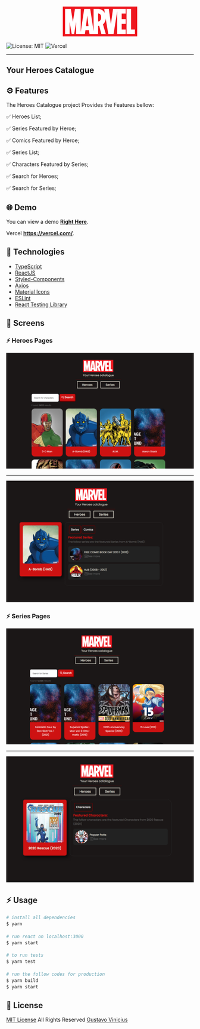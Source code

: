<p align="center">
 <img height="80" alt="Heroes" src="/src/assets/img/logo.png">
</p>

<p align="center">

![License: MIT](https://img.shields.io/badge/License-MIT-red.svg)  ![Vercel](http://therealsujitk-vercel-badge.vercel.app/?app=therealsujitk-vercel-badge)

</p>

<hr>
<h2>Your Heroes Catalogue</h2>

## :gear: Features

The Heroes Catalogue project Provides the Features bellow:

<p>✅  Heroes List; </p>

<p>✅  Series Featured by Heroe;</p>

<p>✅  Comics Featured by Heroe;</p>

<p>✅  Series List;</p>

<p>✅  Characters Featured by Series;</p>

<p>✅  Search for Heroes;</p>

<p>✅  Search for Series;</p>

## :globe_with_meridians: Demo

You can view a demo **[Right Here](https://heroes-nine.vercel.app/)**.

Vercel **https://vercel.com/**.


## :rocket: Technologies

- [TypeScript](https://www.typescriptlang.org/)
- [ReactJS](https://reactjs.org/)
- [Styled-Components](https://styled-components.com/)
- [Axios](https://github.com/axios/axios)
- [Material Icons](https://material-ui.com/pt/components/material-icons/)
- [ESLint](https://eslint.org/)
- [React Testing Library](https://testing-library.com/)

## :camera_flash: Screens

### :zap: Heroes Pages

<p align="center">
 <img width="600" alt="Heroes List" src="/src/assets/screens/heroes.png">
</p>
<hr>
<p align="center">
 <img width="600" alt="Heroes" src="/src/assets/screens/singlehero.png">
</p>

### :zap: Series Pages

<p align="center">
 <img width="600" alt="Series List" src="/src/assets/screens/series.png">
</p>
<hr>
<p align="center">
 <img width="600" alt="Series" src="/src/assets/screens/singleserie.png">
</p>


## :zap: Usage

```bash
# install all dependencies
$ yarn

# run react on localhost:3000 
$ yarn start

# to run tests
$ yarn test

# run the follow codes for production
$ yarn build
$ yarn start


```

## :page_facing_up: License

[MIT License](LICENSE.md)
All Rights Reserved
[Gustavo Vinicius](https://github/gustavowebjs)


